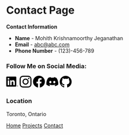 # Contact Page

**Contact Information**

- **Name** - Mohith Krishnamoorthy Jeganathan
- **Email** - abc@abc.com
- **Phone Number** - (123)-456-789


### Follow Me on Social Media:

![LinkedIn](images/linkedin.png) 
![Instagram](images/instagram.png) 
![Facebook](images/facebook.png) 
![Discord](images/discord.png) 
![GitHub](images/github.png) 

### Location

Toronto, Ontario



[Home](index.markdown)
[Projects](projects.markdown)
[Contact](contact.markdown)